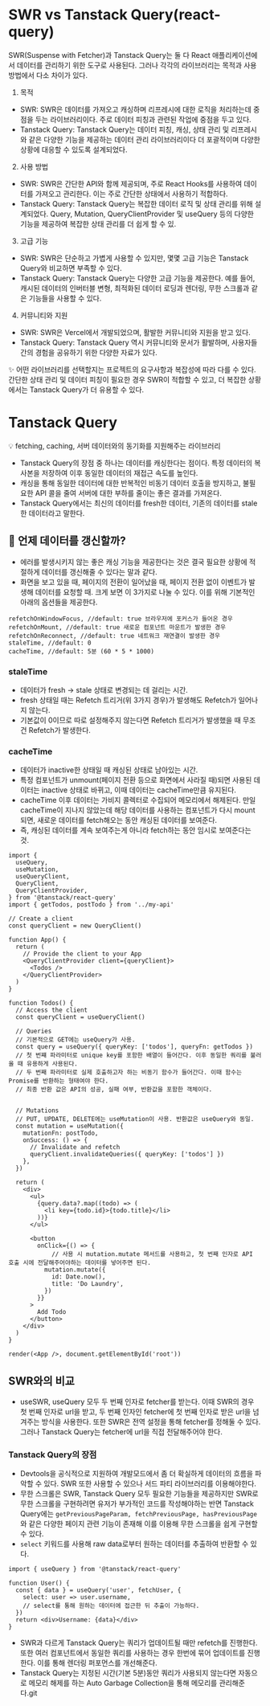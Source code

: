 # SWR vs Tanstack Query(react-query)

SWR(Suspense with Fetcher)과 Tanstack Query는 둘 다 React 애플리케이션에서 데이터를 관리하기 위한 도구로 사용된다. 그러나 각각의 라이브러리는 목적과 사용 방법에서 다소 차이가 있다.

1. 목적

- SWR: SWR은 데이터를 가져오고 캐싱하며 리프레시에 대한 로직을 처리하는데 중점을 두는 라이브러리이다. 주로 데이터 피칭과 관련된 작업에 중점을 두고 있다.
- Tanstack Query: Tanstack Query는 데이터 피칭, 캐싱, 상태 관리 및 리프레시와 같은 다양한 기능을 제공하는 데이터 관리 라이브러리이다 더 포괄적이며 다양한 상황에 대응할 수 있도록 설계되었다.

2. 사용 방법

- SWR: SWR은 간단한 API와 함께 제공되며, 주로 React Hooks를 사용하여 데이터를 가져오고 관리한다. 이는 주로 간단한 상태에서 사용하기 적합하다.
- Tanstack Query: Tanstack Query는 복잡한 데이터 로직 및 상태 관리를 위해 설계되었다. Query, Mutation, QueryClientProvider 및 useQuery 등의 다양한 기능을 제공하여 복잡한 상태 관리를 더 쉽게 할 수 있.

3. 고급 기능

- SWR: SWR은 단순하고 가볍게 사용할 수 있지만, 몇몇 고급 기능은 Tanstack Query와 비교하면 부족할 수 있다.
- Tanstack Query: Tanstack Query는 다양한 고급 기능을 제공한다. 예를 들어, 캐시된 데이터의 인버터블 변형, 최적화된 데이터 로딩과 렌더링, 무한 스크롤과 같은 기능들을 사용할 수 있다.

4. 커뮤니티와 지원

- SWR: SWR은 Vercel에서 개발되었으며, 활발한 커뮤니티와 지원을 받고 있다.
- Tanstack Query: Tanstack Query 역시 커뮤니티와 문서가 활발하며, 사용자들 간의 경험을 공유하기 위한 다양한 자료가 있다.

✨ 어떤 라이브러리를 선택할지는 프로젝트의 요구사항과 복잡성에 따라 다를 수 있다. 간단한 상태 관리 및 데이터 피칭이 필요한 경우 SWR이 적합할 수 있고, 더 복잡한 상황에서는 Tanstack Query가 더 유용할 수 있다.


# Tanstack Query

💡 fetching, caching, 서버 데이터와의 동기화를 지원해주는 라이브러리

- Tanstack Query의 장점 중 하나는 데이터를 캐싱한다는 점이다. 특정 데이터의 복사본을 저장하여 이후 동일한 데이터의 재접근 속도를 높인다.
- 캐싱을 통해 동일한 데이터에 대한 반복적인 비동기 데이터 호출을 방지하고, 불필요한 API 콜을 줄여 서버에 대한 부하를 줄이는 좋은 결과를 가져온다.
- Tanstack Query에서는 최신의 데이터를 fresh한 데이터, 기존의 데이터를 stale한 데이터라고 말한다.

## 🤔 언제 데이터를 갱신할까?

- 에러를 발생시키지 않는 좋은 캐싱 기능을 제공한다는 것은 결국 필요한 상황에 적절하게 데이터를 갱신해줄 수 있다는 말과 같다.
- 화면을 보고 있을 때, 페이지의 전환이 일어났을 때, 페이지 전환 없이 이벤트가 발생해 데이터를 요청할 때. 크게 보면 이 3가지로 나눌 수 있다. 이를 위해 기본적인 아래의 옵션들을 제공한다.

```tsx
refetchOnWindowFocus, //default: true 브라우저에 포커스가 들어온 경우
refetchOnMount, //default: true 새로운 컴포넌트 마운트가 발생한 경우
refetchOnReconnect, //default: true 네트워크 재연결이 발생한 경우
staleTime, //default: 0
cacheTime, //default: 5분 (60 * 5 * 1000)
```

### staleTime

- 데이터가 fresh -> stale 상태로 변경되는 데 걸리는 시간.
- fresh 상태일 때는 Refetch 트리거(위 3가지 경우)가 발생해도 Refetch가 일어나지 않는다.
- 기본값이 0이므로 따로 설정해주지 않는다면 Refetch 트리거가 발생했을 때 무조건 Refetch가 발생한다.

### cacheTime

- 데이터가 inactive한 상태일 때 캐싱된 상태로 남아있는 시간.
- 특정 컴포넌트가 unmount(페이지 전환 등으로 화면에서 사라질 때)되면 사용된 데이터는 inactive 상태로 바뀌고, 이때 데이터는 cacheTime만큼 유지된다.
- cacheTime 이후 데이터는 가비지 콜렉터로 수집되어 메모리에서 해제된다. 만일 cacheTime이 지나지 않았는데 해당 데이터를 사용하는 컴포넌트가 다시 mount되면, 새로운 데이터를 fetch해오는 동안 캐싱된 데이터를 보여준다.
- 즉, 캐싱된 데이터를 계속 보여주는게 아니라 fetch하는 동안 임시로 보여준다는 것.


```tsx
import {
  useQuery,
  useMutation,
  useQueryClient,
  QueryClient,
  QueryClientProvider,
} from '@tanstack/react-query'
import { getTodos, postTodo } from '../my-api'

// Create a client
const queryClient = new QueryClient()

function App() {
  return (
    // Provide the client to your App
    <QueryClientProvider client={queryClient}>
      <Todos />
    </QueryClientProvider>
  )
}

function Todos() {
  // Access the client
  const queryClient = useQueryClient()

  // Queries
  // 기본적으로 GET에는 useQuery가 사용.
  const query = useQuery({ queryKey: ['todos'], queryFn: getTodos })
  // 첫 번쨰 파라미터로 unique key를 포함한 배열이 들어간다. 이후 동일한 쿼리를 불러올 때 유용하게 사용된다.
  // 두 번째 파라미터로 실제 호출하고자 하는 비동기 함수가 들어간다. 이때 함수는 Promise를 반환하는 형태여야 한다.
  // 최종 반환 값은 API의 성공, 실패 여부, 반환값을 포함한 객체이다.


  // Mutations
  // PUT, UPDATE, DELETE에는 useMutation이 사용. 반환값은 useQuery와 동일.
  const mutation = useMutation({
    mutationFn: postTodo,
    onSuccess: () => {
      // Invalidate and refetch
      queryClient.invalidateQueries({ queryKey: ['todos'] })
    },
  })

  return (
    <div>
      <ul>
        {query.data?.map((todo) => (
          <li key={todo.id}>{todo.title}</li>
        ))}
      </ul>

      <button
        onClick={() => {
            // 사용 시 mutation.mutate 메서드를 사용하고, 첫 번째 인자로 API 호출 시에 전달해주어야하는 데이터를 넣어주면 된다.
          mutation.mutate({
            id: Date.now(),
            title: 'Do Laundry',
          })
        }}
      >
        Add Todo
      </button>
    </div>
  )
}

render(<App />, document.getElementById('root'))
```

## SWR와의 비교

- useSWR, useQuery 모두 두 번째 인자로 fetcher를 받는다. 이때 SWR의 경우 첫 번째 인자로 url을 받고, 두 번째 인자인 fetcher에 첫 번째 인자로 받은 url을 넘겨주는 방식을 사용한다. 또한 SWR은 전역 설정을 통해 fetcher를 정해둘 수 있다. 그러나 Tanstack Query는 fetcher에 url을 직접 전달해주어야 한다.

### Tanstack Query의 장점

- Devtools을 공식적으로 지원하여 개발모드에서 좀 더 확실하게 데이터의 흐름을 파악할 수 있다. SWR 또한 사용할 수 있으나 서드 파티 라이브러리를 이용해야한다.
- 무한 스크롤은 SWR, Tanstack Query 모두 필요한 기능들을 제공하지만 SWR로 무한 스크롤을 구현하려면 유저가 부가적인 코드를 작성해야하는 반면 Tanstack Query에는 `getPreviousPageParam, fetchPreviousPage, hasPreviousPage` 와 같은 다양한 페이지 관련 기능이 존재해 이를 이용해 무한 스크롤을 쉽게 구현할 수 있다.
- `select` 키워드를 사용해 raw data로부터 원하는 데이터를 추출하여 반환할 수 있다.

```tsx
import { useQuery } from '@tanstack/react-query'

function User() {
  const { data } = useQuery('user', fetchUser, {
    select: user => user.username,
    // select를 통해 원하는 데이터에 접근한 뒤 추출이 가능하다.
  })
  return <div>Username: {data}</div>
}
```

- SWR과 다르게 Tanstack Query는 쿼리가 업데이트될 때만 refetch를 진행한다. 또한 여러 컴포넌트에서 동일한 쿼리를 사용하는 경우 한번에 묶어 업데이트를 진행한다. 이를 통해 렌더링 퍼포먼스를 개선해준다.
- Tanstack Query는 지정된 시간(기본 5분)동안 쿼리가 사용되지 않는다면 자동으로 메모리 해제를 하는 Auto Garbage Collection을 통해 메모리를 관리해준다.git 